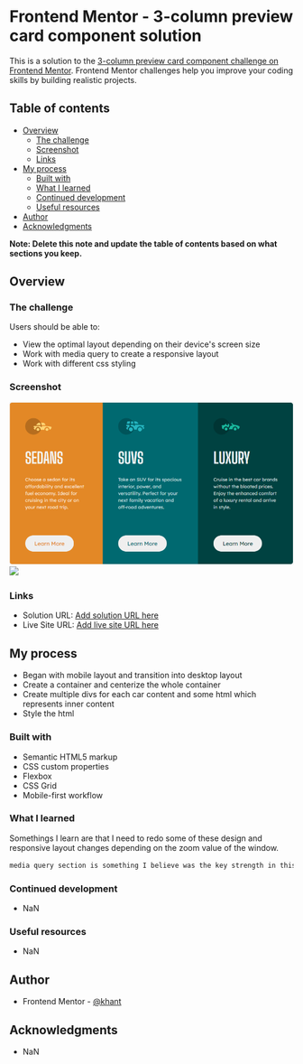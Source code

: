 # Frontend Mentor - 3-column preview card component solution

This is a solution to the [3-column preview card component challenge on Frontend Mentor](https://www.frontendmentor.io/challenges/3column-preview-card-component-pH92eAR2-). Frontend Mentor challenges help you improve your coding skills by building realistic projects.

## Table of contents

- [Overview](#overview)
  - [The challenge](#the-challenge)
  - [Screenshot](#screenshot)
  - [Links](#links)
- [My process](#my-process)
  - [Built with](#built-with)
  - [What I learned](#what-i-learned)
  - [Continued development](#continued-development)
  - [Useful resources](#useful-resources)
- [Author](#author)
- [Acknowledgments](#acknowledgments)

**Note: Delete this note and update the table of contents based on what sections you keep.**

## Overview

### The challenge

Users should be able to:

- View the optimal layout depending on their device's screen size
- Work with media query to create a responsive layout
- Work with different css styling

### Screenshot

![](./screenshots/3screenSSFS.PNG)
![](./screenshots/3screenMSFS.PNG)

### Links

- Solution URL: [Add solution URL here](https://your-solution-url.com)
- Live Site URL: [Add live site URL here](https://your-live-site-url.com)

## My process

- Began with mobile layout and transition into desktop layout
- Create a container and centerize the whole container
- Create multiple divs for each car content and some html which represents inner content
- Style the html

### Built with

- Semantic HTML5 markup
- CSS custom properties
- Flexbox
- CSS Grid
- Mobile-first workflow

### What I learned

Somethings I learn are that I need to redo some of these design and responsive layout changes depending on the zoom value of the window.

```css
media query section is something I believe was the key strength in this project
```

### Continued development

- NaN

### Useful resources

- NaN

## Author

- Frontend Mentor - [@khant](https://www.frontendmentor.io/profile/khantmhtoo)

## Acknowledgments

- NaN
